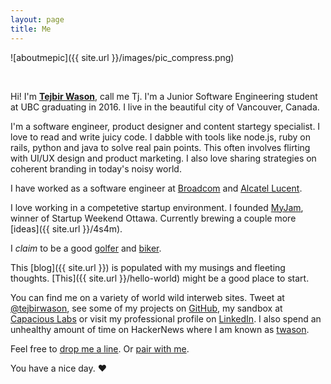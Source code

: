 ```yaml
---
layout: page
title: Me
---
```


![aboutmepic]({{ site.url }}/images/pic_compress.png)

<br>

Hi! I'm **[Tejbir Wason](http://about.me/tejbirwason)**, call me Tj. I'm a Junior Software Engineering student at UBC graduating in 2016. I live in the beautiful city of Vancouver, Canada.

I'm a software engineer, product designer and content startegy specialist. I love to read and write juicy code. I dabble with tools like node.js, ruby on rails, python and java to solve real pain points. This often involves flirting with UI/UX design and product marketing. I also love sharing strategies on coherent branding in today's noisy world. 

I have worked as a software engineer at [Broadcom](http://www.broadcom.com) and [Alcatel Lucent](http://www.alcatel-lucent.com). 

I love working in a competetive startup environment. I founded [MyJam](http://myjam.co), winner of Startup Weekend Ottawa. Currently brewing a couple more [ideas]({{ site.url }}/4s4m).

I *claim* to be a good [golfer](http://ubcgolf.club) and [biker](http://www.strava.com/athletes/tejbirwason).

This [blog]({{ site.url }}) is populated with my musings and fleeting thoughts. [This]({{ site.url }}/hello-world) might be a good place to start.

You can find me on a variety of world wild interweb sites. Tweet at [@tejbirwason](http://twitter.com/tejbirwason), see some of my projects on [GitHub](http://github.com/tejbirwason), my sandbox at [Capacious Labs](http://capacious.ca) or visit my professional profile on [LinkedIn](http://www.linkedin.com/in/tejbirwason). I also spend an unhealthy amount of time on HackerNews where I am known as [twason](https://news.ycombinator.com/user?id=tejbirwason).

Feel free to [drop me a line](mailto:tejbirwason@gmail.com). Or [pair with me](https://twitter.com/intent/tweet?text=I%27d+love+to+pair+on+something+%40tejbirwason%21+%23pairwithme).

You have a nice day. ♥
